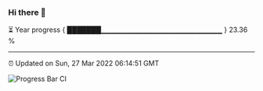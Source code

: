 ### Hi there 👋

⏳ Year progress { ███████▁▁▁▁▁▁▁▁▁▁▁▁▁▁▁▁▁▁▁▁▁▁▁ } 23.36 %

---

⏰ Updated on Sun, 27 Mar 2022 06:14:51 GMT

![Progress Bar CI](https://github.com/liununu/liununu/workflows/Progress%20Bar%20CI/badge.svg)
